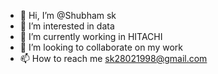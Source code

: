 - 👋 Hi, I’m @Shubham sk
- 👀 I’m interested in data
- 🌱 I’m currently working in HITACHI
- 💞️ I’m looking to collaborate on my work
- 📫 How to reach me sk28021998@gmail.com


<!---
Sk2802/Sk2802 is a ✨ special ✨ repository because its `README.md` (this file) appears on your GitHub profile.
You can click the Preview link to take a look at your changes.
--->
